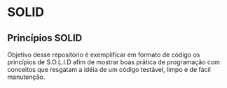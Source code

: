 # SOLID
## Princípios SOLID

Objetivo desse repositório é exemplificar em formato de código os princípios de S.O.L.I.D afim de mostrar boas prática de programação 
com conceitos que resgatam a idéia de um código testável, limpo e de fácil manutenção.

